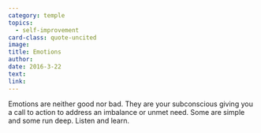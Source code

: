 ```yaml
---
category: temple
topics:
  - self-improvement
card-class: quote-uncited
image:
title: Emotions
author:
date: 2016-3-22
text:  
link:
---
```

Emotions are neither good nor bad. They are your subconscious giving you a call to action to address an imbalance or unmet need. Some are simple and some run deep. Listen and learn.
